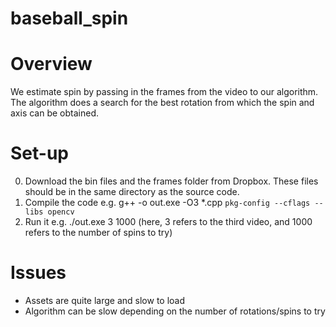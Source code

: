 # baseball_spin

Overview
========
We estimate spin by passing in the frames from the video to our algorithm.
The algorithm does a search for the best rotation from which the spin and axis
can be obtained. 

Set-up
======
0. Download the bin files and the frames folder from Dropbox. These files should
   be in the same directory as the source code. 
1. Compile the code e.g. g++ -o out.exe -O3 *.cpp `pkg-config --cflags --libs opencv`
2. Run it e.g. ./out.exe 3 1000 (here, 3 refers to the third video, and 1000
   refers to the number of spins to try)

Issues
======
* Assets are quite large and slow to load
* Algorithm can be slow depending on the number of rotations/spins to try 


